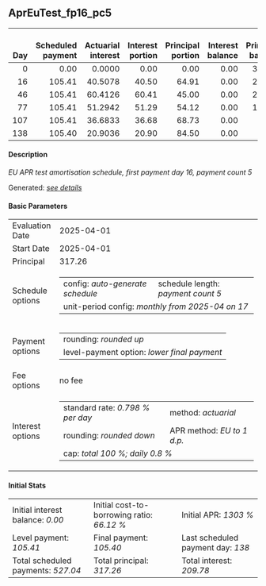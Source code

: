 <h2>AprEuTest_fp16_pc5</h2>
<table>
    <thead style="vertical-align: bottom;">
        <th style="text-align: right;">Day</th>
        <th style="text-align: right;">Scheduled payment</th>
        <th style="text-align: right;">Actuarial interest</th>
        <th style="text-align: right;">Interest portion</th>
        <th style="text-align: right;">Principal portion</th>
        <th style="text-align: right;">Interest balance</th>
        <th style="text-align: right;">Principal balance</th>
        <th style="text-align: right;">Total actuarial interest</th>
        <th style="text-align: right;">Total interest</th>
        <th style="text-align: right;">Total principal</th>
    </thead>
    <tr style="text-align: right;">
        <td class="ci00">0</td>
        <td class="ci01" style="white-space: nowrap;">0.00</td>
        <td class="ci02">0.0000</td>
        <td class="ci03">0.00</td>
        <td class="ci04">0.00</td>
        <td class="ci05">0.00</td>
        <td class="ci06">317.26</td>
        <td class="ci07">0.0000</td>
        <td class="ci08">0.00</td>
        <td class="ci09">0.00</td>
    </tr>
    <tr style="text-align: right;">
        <td class="ci00">16</td>
        <td class="ci01" style="white-space: nowrap;">105.41</td>
        <td class="ci02">40.5078</td>
        <td class="ci03">40.50</td>
        <td class="ci04">64.91</td>
        <td class="ci05">0.00</td>
        <td class="ci06">252.35</td>
        <td class="ci07">40.5078</td>
        <td class="ci08">40.50</td>
        <td class="ci09">64.91</td>
    </tr>
    <tr style="text-align: right;">
        <td class="ci00">46</td>
        <td class="ci01" style="white-space: nowrap;">105.41</td>
        <td class="ci02">60.4126</td>
        <td class="ci03">60.41</td>
        <td class="ci04">45.00</td>
        <td class="ci05">0.00</td>
        <td class="ci06">207.35</td>
        <td class="ci07">100.9203</td>
        <td class="ci08">100.91</td>
        <td class="ci09">109.91</td>
    </tr>
    <tr style="text-align: right;">
        <td class="ci00">77</td>
        <td class="ci01" style="white-space: nowrap;">105.41</td>
        <td class="ci02">51.2942</td>
        <td class="ci03">51.29</td>
        <td class="ci04">54.12</td>
        <td class="ci05">0.00</td>
        <td class="ci06">153.23</td>
        <td class="ci07">152.2146</td>
        <td class="ci08">152.20</td>
        <td class="ci09">164.03</td>
    </tr>
    <tr style="text-align: right;">
        <td class="ci00">107</td>
        <td class="ci01" style="white-space: nowrap;">105.41</td>
        <td class="ci02">36.6833</td>
        <td class="ci03">36.68</td>
        <td class="ci04">68.73</td>
        <td class="ci05">0.00</td>
        <td class="ci06">84.50</td>
        <td class="ci07">188.8979</td>
        <td class="ci08">188.88</td>
        <td class="ci09">232.76</td>
    </tr>
    <tr style="text-align: right;">
        <td class="ci00">138</td>
        <td class="ci01" style="white-space: nowrap;">105.40</td>
        <td class="ci02">20.9036</td>
        <td class="ci03">20.90</td>
        <td class="ci04">84.50</td>
        <td class="ci05">0.00</td>
        <td class="ci06">0.00</td>
        <td class="ci07">209.8015</td>
        <td class="ci08">209.78</td>
        <td class="ci09">317.26</td>
    </tr>
</table>
<h4>Description</h4>
<p><i>EU APR test amortisation schedule, first payment day 16, payment count 5</i></p>
<p>Generated: <i><a href="../GeneratedDate.md">see details</a></i></p>
<h4>Basic Parameters</h4>
<table>
    <tr>
        <td>Evaluation Date</td>
        <td>2025-04-01</td>
    </tr>
    <tr>
        <td>Start Date</td>
        <td>2025-04-01</td>
    </tr>
    <tr>
        <td>Principal</td>
        <td>317.26</td>
    </tr>
    <tr>
        <td>Schedule options</td>
        <td>
            <table>
                <tr>
                    <td>config: <i>auto-generate schedule</i></td>
                    <td>schedule length: <i><i>payment count</i> 5</i></td>
                </tr>
                <tr>
                    <td colspan="2" style="white-space: nowrap;">unit-period config: <i>monthly from 2025-04 on 17</i></td>
                </tr>
            </table>
        </td>
    </tr>
    <tr>
        <td>Payment options</td>
        <td>
            <table>
                <tr>
                    <td>rounding: <i>rounded up</i></td>
                </tr>
                <tr>
                    <td>level-payment option: <i>lower&nbsp;final&nbsp;payment</i></td>
                </tr>
            </table>
        </td>
    </tr>
    <tr>
        <td>Fee options</td>
        <td>no fee
        </td>
    </tr>
    <tr>
        <td>Interest options</td>
        <td>
            <table>
                <tr>
                    <td>standard rate: <i>0.798 % per day</i></td>
                    <td>method: <i>actuarial</i></td>
                </tr>
                <tr>
                    <td>rounding: <i>rounded down</i></td>
                    <td>APR method: <i>EU to 1 d.p.</i></td>
                </tr>
                <tr>
                    <td colspan="2">cap: <i>total 100 %; daily 0.8 %</td>
                </tr>
            </table>
        </td>
    </tr>
</table>
<h4>Initial Stats</h4>
<table>
    <tr>
        <td>Initial interest balance: <i>0.00</i></td>
        <td>Initial cost-to-borrowing ratio: <i>66.12 %</i></td>
        <td>Initial APR: <i>1303 %</i></td>
    </tr>
    <tr>
        <td>Level payment: <i>105.41</i></td>
        <td>Final payment: <i>105.40</i></td>
        <td>Last scheduled payment day: <i>138</i></td>
    </tr>
    <tr>
        <td>Total scheduled payments: <i>527.04</i></td>
        <td>Total principal: <i>317.26</i></td>
        <td>Total interest: <i>209.78</i></td>
    </tr>
</table>
